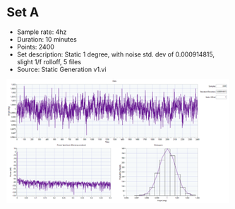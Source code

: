 # Set A

* Sample rate: 4hz
* Duration: 10 minutes
* Points: 2400
* Set description: Static 1 degree, with noise std. dev of 0.000914815, slight 1/f rolloff, 5 files
* Source: Static Generation v1.vi

![Set A \[1\] Preview](Artificial%3B%20Set%20A%20%5B1%5D.png)
